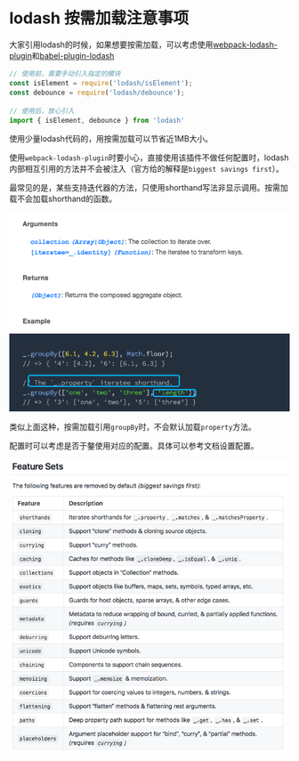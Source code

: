 # lodash 按需加载注意事项

大家引用lodash的时候，如果想要按需加载，可以考虑使用[webpack-lodash-plugin](https://github.com/lodash/lodash-webpack-plugin#readme)和[babel-plugin-lodash](https://github.com/lodash/babel-plugin-lodash)

```javascript
// 使用前，需要手动引入指定的模块
const isElement = require('lodash/isElement');
const debounce = require('lodash/debounce');

// 使用后，放心引入
import { isElement, debounce } from 'lodash'
```

使用少量lodash代码的，用按需加载可以节省近1MB大小。

使用`webpack-lodash-plugin`时要小心，直接使用该插件不做任何配置时，lodash内部相互引用的方法并不会被注入（官方给的解释是`biggest savings first`）。

最常见的是，某些支持迭代器的方法，只使用shorthand写法非显示调用。按需加载不会加载shorthand的函数。

![](<../../../assets/images/2018-08-17-14-42-07 (1).png>)

类似上面这种，按需加载引用`groupBy`时，不会默认加载`property`方法。

配置时可以考虑是否于鏊使用对应的配置。具体可以参考文档设置配置。

![](<../../../assets/images/2018-09-28-14-38-28 (1).png>)

